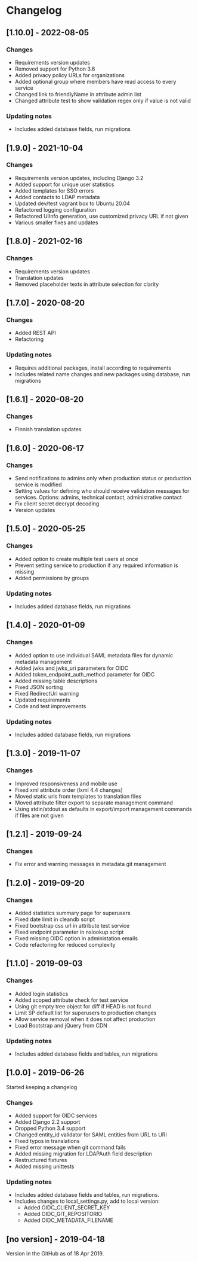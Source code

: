 # Changelog

## [1.10.0] - 2022-08-05
### Changes
* Requirements version updates
* Removed support for Python 3.6
* Added privacy policy URLs for organizations
* Added optional group where members have read access to every service
* Changed link to friendlyName in attribute admin list
* Changed attribute test to show validation regex only if value is not valid

### Updating notes
* Includes added database fields, run migrations

## [1.9.0] - 2021-10-04
### Changes
* Requirements version updates, including Django 3.2
* Added support for unique user statistics
* Added templates for SSO errors
* Added contacts to LDAP metadata
* Updated dev/test vagrant box to Ubuntu 20.04
* Refactored logging configuration
* Refactored UIInfo generation, use customized privacy URL if not given
* Various smaller fixes and updates

## [1.8.0] - 2021-02-16
### Changes
* Requirements version updates
* Translation updates
* Removed placeholder texts in attribute selection for clarity

## [1.7.0] - 2020-08-20
### Changes
* Added REST API
* Refactoring

### Updating notes
* Requires additional packages, install according to requirements
* Includes related name changes and new packages using database, run migrations

## [1.6.1] - 2020-08-20
### Changes
* Finnish translation updates

## [1.6.0] - 2020-06-17
### Changes
* Send notifications to admins only when production status or production
service is modified
* Setting values for defining who should receive validation messages for
services. Options: admins, technical contact, administrative contact
* Fix client secret decrypt decoding
* Version updates

## [1.5.0] - 2020-05-25
### Changes
* Added option to create multiple test users at once
* Prevent setting service to production if any required information is missing
* Added permissions by groups

### Updating notes
* Includes added database fields, run migrations

## [1.4.0] - 2020-01-09
### Changes
* Added option to use individual SAML metadata files for dynamic metadata
management
* Added jwks and jwks_uri parameters for OIDC 
* Added token_endpoint_auth_method parameter for OIDC
* Added missing table descriptions
* Fixed JSON sorting
* Fixed RedirectUri warning
* Updated requirements
* Code and test improvements

### Updating notes
* Includes added database fields, run migrations

## [1.3.0] - 2019-11-07
### Changes
* Improved responsiveness and mobile use
* Fixed xml attribute order (lxml 4.4 changes)
* Moved static urls from templates to translation files
* Moved attribute filter export to separate management command
* Using stdin/stdout as defaults in export/import management commands if files
are not given

## [1.2.1] - 2019-09-24
### Changes
* Fix error and warning messages in metadata git management

## [1.2.0] - 2019-09-20
### Changes
* Added statistics summary page for superusers
* Fixed date limit in cleandb script
* Fixed bootstrap css url in attribute test service
* Fixed endpoint parameter in nslookup script
* Fixed missing OIDC option in administation emails
* Code refactoring for reduced complexity

## [1.1.0] - 2019-09-03
### Changes
* Added login statistics
* Added scoped attribute check for test service
* Using git empty tree object for diff if HEAD is not found
* Limit SP default list for superusers to production changes
* Allow service removal when it does not affect production
* Load Bootstrap and jQuery from CDN

### Updating notes
* Includes added database fields and tables, run migrations

## [1.0.0] - 2019-06-26
Started keeping a changelog

### Changes
* Added support for OIDC services
* Added Django 2.2 support
* Dropped Python 3.4 support
* Changed entity_id validator for SAML entities from URL to URI
* Fixed typos in translations
* Fixed error message when git command fails
* Added missing migration for LDAPAuth field description
* Restructured fixtures
* Added missing unittests

### Updating notes
* Includes added database fields and tables, run migrations.
* Includes changes to local_settings.py, add to local version:
  * Added OIDC_CLIENT_SECRET_KEY
  * Added OIDC_GIT_REPOSITORIO
  * Added OIDC_METADATA_FILENAME

## [no version] - 2019-04-18
Version in the GitHub as of 18 Apr 2019.

